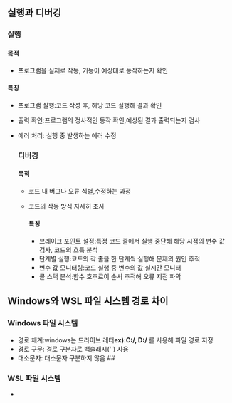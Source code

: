 ## 실행과 디버깅

### 실행
#### 목적
- 프로그램을 실제로 작동, 기능이 예상대로 동작하는지 확인


#### 특징
- 프로그램 실행:코드 작성 후, 해당 코드 실행해 결과 확인
- 출력 확인:프로그램의 정사적인 동작 확인,예상된 결과 출력되는지 검사
- 에러 처리: 실행 중 발생하는 에러 수정

  ### 디버깅
  #### 목적
  - 코드 내 버그나 오류 식별,수정하는 과정
  - 코드의 작동 방식 자세히 조사
 
    #### 특징
    - 브레이크 포인트 설정:특정 코드 줄에서 실행 중단해 해당 시점의 변수 값 검사, 코드의 흐름 분석
    - 단계별 실행:코드의 각 줄을 한 단계씩 실행해 문제의 원인 추적
    - 변수 값 모니터링:코드 실행 중 변수의 값 실시간 모니터
    - 콜 스택 분석:함수 호추르이 순서 추적해 오류 지점 파악

## Windows와 WSL 파일 시스템 경로 차이
### Windows 파일 시스템
- 경로 체계:windows는 드라이브 레터**ex):C:/, D:/**  를 사용해 파일 경로 지정
- 경로 구문: 경로 구분자로 백슬래시('\') 사용
- 대소문자: 대소문자 구분하지 않음 ## 

### WSL 파일 시스템
- 

  
